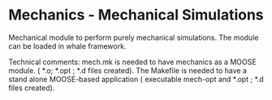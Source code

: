 Mechanics - Mechanical Simulations 
=====================================================================

Mechanical module to perform purely mechanical simulations.
The module can be loaded in whale framework.

Technical comments:
mech.mk is needed to have mechanics as a MOOSE module. ( *.o;  *.opt ;  *.d  files created).
The Makefile is needed to have a stand alone MOOSE-based application ( executable  mech-opt and  *.opt ;  *.d  files created).
 

